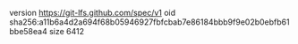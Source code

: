 version https://git-lfs.github.com/spec/v1
oid sha256:a11b6a4d2a694f68b05946927fbfcbab7e86184bbb9f9e02b0ebfb61bbe58ea4
size 6412

